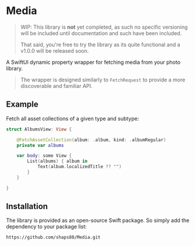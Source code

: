 # Media

> WIP: This library is __not__ yet completed, as such no specific versioning will be included until documentation and such have been included.
>
> That said, you're free to try the library as its quite functional and a v1.0.0 will be released soon. 

A SwiftUI dynamic property wrapper for fetching media from your photo library.

> The wrapper is designed similarly to `FetchRequest` to provide a more discoverable and familiar API.

## Example

Fetch all asset collections of a given type and subtype:

```swift
struct AlbumsView: View {

    @FetchAssetCollection(album: .album, kind: .albumRegular)
    private var albums

    var body: some View {
        List(albums) { album in
            Text(album.localizedTitle ?? "")
        }
    }

}
```

## Installation

The library is provided as an open-source Swift package. So simply add the dependency to your package list:

`https://github.com/shaps80/Media.git`
